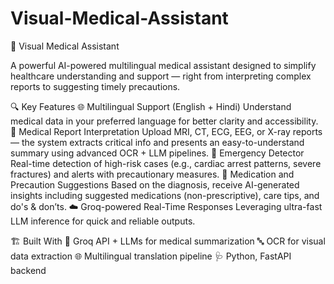 # Visual-Medical-Assistant
🧠 Visual Medical Assistant

A powerful AI-powered multilingual medical assistant designed to simplify healthcare understanding and support — right from interpreting complex reports to suggesting timely precautions.

🔍 Key Features
🌐 Multilingual Support (English + Hindi)
Understand medical data in your preferred language for better clarity and accessibility.
📄 Medical Report Interpretation
Upload MRI, CT, ECG, EEG, or X-ray reports — the system extracts critical info and presents an easy-to-understand summary using advanced OCR + LLM pipelines.
🚨 Emergency Detector
Real-time detection of high-risk cases (e.g., cardiac arrest patterns, severe fractures) and alerts with precautionary measures.
💊 Medication and Precaution Suggestions
Based on the diagnosis, receive AI-generated insights including suggested medications (non-prescriptive), care tips, and do's & don’ts.
☁️ Groq-powered Real-Time Responses
Leveraging ultra-fast LLM inference for quick and reliable outputs.

🏗️ Built With
🧠 Groq API + LLMs for medical summarization
🔤 OCR for visual data extraction
🌐 Multilingual translation pipeline
🩺 Python, FastAPI backend



